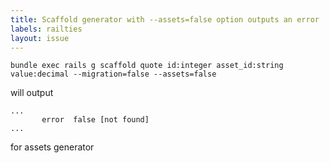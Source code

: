 ```yaml
---
title: Scaffold generator with --assets=false option outputs an error
labels: railties
layout: issue
---
```


```
bundle exec rails g scaffold quote id:integer asset_id:string value:decimal --migration=false --assets=false
```

will output

```
...
       error  false [not found]
...
```

for assets generator

